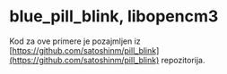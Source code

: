 
# blue_pill_blink, libopencm3

Kod za ove primere je pozajmljen iz [https://github.com/satoshinm/pill_blink](https://github.com/satoshinm/pill_blink) repozitorija.

